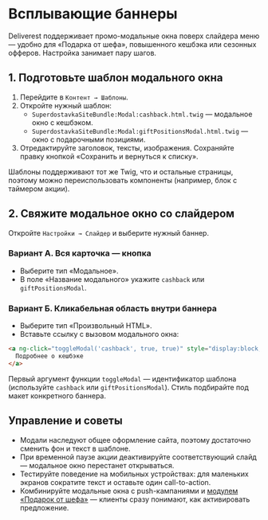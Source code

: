 # Всплывающие баннеры

Deliverest поддерживает промо-модальные окна поверх слайдера меню — удобно для «Подарка от шефа», повышенного кешбэка или сезонных офферов. Настройка занимает пару шагов.

## 1. Подготовьте шаблон модального окна

1. Перейдите в `Контент → Шаблоны`.
2. Откройте нужный шаблон:
   - `SuperdostavkaSiteBundle:Modal:cashback.html.twig` — модальное окно с кешбэком.
   - `SuperdostavkaSiteBundle:Modal:giftPositionsModal.html.twig` — окно с подарочными позициями.
3. Отредактируйте заголовок, тексты, изображения. Сохраняйте правку кнопкой «Сохранить и вернуться к списку».

Шаблоны поддерживают тот же Twig, что и остальные страницы, поэтому можно переиспользовать компоненты (например, блок с таймером акции).

## 2. Свяжите модальное окно со слайдером

Откройте `Настройки → Слайдер` и выберите нужный баннер.

### Вариант А. Вся карточка — кнопка

- Выберите тип «Модальное».
- В поле «Название модального» укажите `cashback` или `giftPositionsModal`.

### Вариант Б. Кликабельная область внутри баннера

- Выберите тип «Произвольный HTML».
- Вставьте ссылку с вызовом модального окна:

```html
<a ng-click="toggleModal('cashback', true, true)" style="display:block; padding:12px 0 40px; cursor:pointer;">
  Подробнее о кешбэке
</a>
```

Первый аргумент функции `toggleModal` — идентификатор шаблона (используйте `cashback` или `giftPositionsModal`). Стиль подбирайте под макет конкретного баннера.

## Управление и советы

- Модали наследуют общее оформление сайта, поэтому достаточно сменить фон и текст в шаблоне.
- При временной паузе акции деактивируйте соответствующий слайд — модальное окно перестанет открываться.
- Тестируйте поведение на мобильных устройствах: для маленьких экранов сократите текст и оставьте один call-to-action.
- Комбинируйте модальные окна с push-кампаниями и [модулем «Подарок от шефа»](gifts.md) — клиенты сразу понимают, как активировать предложение.
